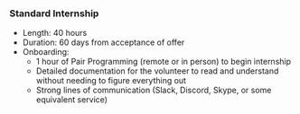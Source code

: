 ### Standard Internship

 * Length: 40 hours
 * Duration: 60 days from acceptance of offer
 * Onboarding:
   * 1 hour of Pair Programming (remote or in person) to begin internship
   * Detailed documentation for the volunteer to read and understand without needing to figure everything out
   * Strong lines of communication (Slack, Discord, Skype, or some equivalent service)
